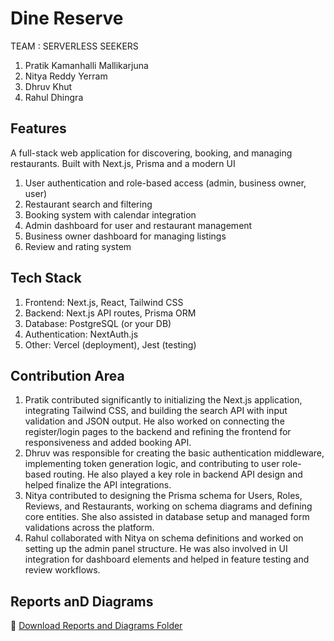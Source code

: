 # Dine Reserve 
TEAM : SERVERLESS SEEKERS 
1) Pratik Kamanhalli Mallikarjuna
2) Nitya Reddy Yerram
3) Dhruv Khut
4) Rahul Dhingra

## Features
A full-stack web application for discovering, booking, and managing restaurants. Built with Next.js, Prisma and a modern UI
1) User authentication and role-based access (admin, business owner, user)
2) Restaurant search and filtering
3) Booking system with calendar integration
4) Admin dashboard for user and restaurant management
5) Business owner dashboard for managing listings
6) Review and rating system

## Tech Stack
1) Frontend: Next.js, React, Tailwind CSS
2) Backend: Next.js API routes, Prisma ORM
3) Database: PostgreSQL (or your DB)
4) Authentication: NextAuth.js
5) Other: Vercel (deployment), Jest (testing)

## Contribution Area 
1) Pratik contributed significantly to initializing the Next.js application, integrating Tailwind CSS, and building the search API with input validation and JSON output. He also worked on connecting the register/login pages to the backend and refining the frontend for responsiveness and added booking API.
2) Dhruv was responsible for creating the basic authentication middleware, implementing token generation logic, and contributing to user role-based routing. He also played a key role in backend API design and helped finalize the API integrations.
3) Nitya contributed to designing the Prisma schema for Users, Roles, Reviews, and Restaurants, working on schema diagrams and defining core entities. She also assisted in database setup and managed form validations across the platform.
4) Rahul collaborated with Nitya on schema definitions and worked on setting up the admin panel structure. He was also involved in UI integration for dashboard elements and helped in feature testing and review workflows.


## Reports anD Diagrams 
📁 [Download Reports and Diagrams Folder](https://drive.google.com/file/d/11qHJ5GJThoNxfLJ2O6lM-8RTOCJUZvwM/view?usp=share_link)

